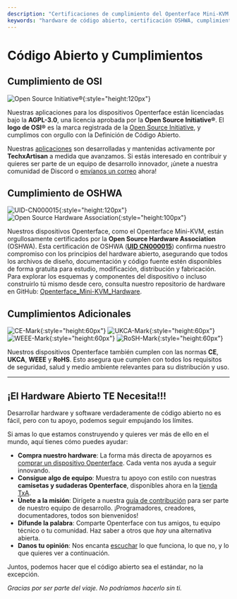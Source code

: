 ```yaml
---
description: "Certificaciones de cumplimiento del Openterface Mini-KVM: certificado por OSHWA (UID CN000015), licencia AGPL-3.0 aprobada por OSI, además de cumplimiento con CE, UKCA, WEEE y RoHS. Hardware y software completamente de código abierto con documentación completa disponible."
keywords: "hardware de código abierto, certificación OSHWA, cumplimiento OSI, licencia AGPL-3.0, certificación CE, marca UKCA, cumplimiento WEEE, estándar RoHS, certificación de hardware, documentación de código abierto, TechxArtisan, cumplimiento de hardware, certificación Mini-KVM, diseño de hardware abierto"
---
```


# Código Abierto y Cumplimientos

## Cumplimiento de OSI

![Open Source Initiative®](/images/trademark/open-source-initiative.svg){:style="height:120px"}

Nuestras aplicaciones para los dispositivos Openterface están licenciadas bajo la **AGPL-3.0**, una licencia aprobada por la **Open Source Initiative®**. El **logo de OSI®** es la marca registrada de la [Open Source Initiative](http://opensource.org), y cumplimos con orgullo con la Definición de Código Abierto.

Nuestras [aplicaciones](/app) son desarrolladas y mantenidas activamente por **TechxArtisan** a medida que avanzamos. Si estás interesado en contribuir y quieres ser parte de un equipo de desarrollo innovador, ¡únete a nuestra comunidad de Discord o [envíanos un correo](mailto:info@openterface.com) ahora!

## Cumplimiento de OSHWA

![UID-CN000015](/images/trademark/oshw-cn000015.svg){:style="height:120px"}
![Open Source Hardware Association](/images/trademark/open-source-hardware.svg){:style="height:100px"}

Nuestros dispositivos Openterface, como el Openterface Mini-KVM, están orgullosamente certificados por la **Open Source Hardware Association** (OSHWA). Esta certificación de OSHWA ([**UID CN000015**](https://certification.oshwa.org/cn000015.html)) confirma nuestro compromiso con los principios del hardware abierto, asegurando que todos los archivos de diseño, documentación y código fuente estén disponibles de forma gratuita para estudio, modificación, distribución y fabricación. Para explorar los esquemas y componentes del dispositivo o incluso construirlo tú mismo desde cero, consulta nuestro repositorio de hardware en GitHub: [Openterface_Mini-KVM_Hardware](https://github.com/TechxArtisanStudio/Openterface_Mini-KVM_Hardware).

## Cumplimientos Adicionales
![CE-Mark](/images/trademark/ce.svg){:style="height:60px"}
![UKCA-Mark](/images/trademark/ukca.svg){:style="height:60px"}
![WEEE-Mark](/images/trademark/weee.svg){:style="height:60px"}
![RoSH-Mark](/images/trademark/rohs.svg){:style="height:60px"}

Nuestros dispositivos Openterface también cumplen con las normas **CE**, **UKCA**, **WEEE** y **RoHS**. Esto asegura que cumplen con todos los requisitos de seguridad, salud y medio ambiente relevantes para su distribución y uso.

---

## ¡El Hardware Abierto TE Necesita!!!

Desarrollar hardware y software verdaderamente de código abierto no es fácil, pero con tu apoyo, podemos seguir empujando los límites.

Si amas lo que estamos construyendo y quieres ver más de ello en el mundo, aquí tienes cómo puedes ayudar:

- **Compra nuestro hardware**: La forma más directa de apoyarnos es [comprar un dispositivo Openterface](/buy-mini-kvm). Cada venta nos ayuda a seguir innovando.
- **Consigue algo de equipo**: Muestra tu apoyo con estilo con nuestras **camisetas y sudaderas Openterface**, disponibles ahora en la [tienda TxA](/shop).
- **Únete a la misión**: Dirígete a nuestra [guía de contribución](/contributing) para ser parte de nuestro equipo de desarrollo. ¡Programadores, creadores, documentadores, todos son bienvenidos!
- **Difunde la palabra**: Comparte Openterface con tus amigos, tu equipo técnico o tu comunidad. Haz saber a otros que *hay* una alternativa abierta.
- **Danos tu opinión**: Nos encanta [escuchar](/feedback) lo que funciona, lo que no, y lo que quieres ver a continuación.

Juntos, podemos hacer que el código abierto sea el estándar, no la excepción.

_Gracias por ser parte del viaje. No podríamos hacerlo sin ti._